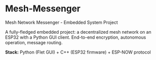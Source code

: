 # Mesh-Messenger
Mesh Network Messenger - Embedded System Project

A fully-fledged embedded project: a decentralized mesh network
on an ESP32 with a Python GUI client. End-to-end encryption,
autonomous operation, message routing.

**Stack:** Python (Flet GUI) + C++ (ESP32 firmware) + ESP-NOW protocol
